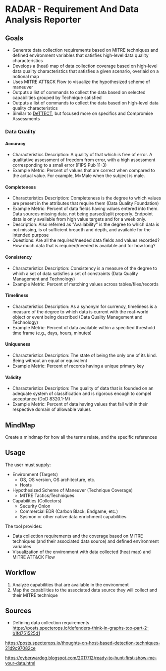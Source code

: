 # RADAR - Requirement And Data Analysis Reporter

## Goals
- Generate data collection requirements based on MITRE techniques and defined environment variables that satisfies high-level data quality characteristics
- Develops a (heat) map of data collection coverage based on high-level data quality characteristics that satisfies a given scenario, overlaid on a notional map
- Uses MITRE ATT&CK Flow to visualize the hypothesized scheme of maneuver
- Outputs a list of commands to collect the data based on selected capabilities grouped by Technique satisfied 
- Outputs a list of commands to collect the data based on high-level data quality characteristics
- Similar to [DeTTECT](https://github.com/rabobank-cdc/DeTTECT), but focused more on specifics and Compromise Assessments


### Data Quality
#### Accuracy
- Characteristics Description: A quality of that which is free of error. A qualitative assessment of freedom from error, with a high assessment corresponding to a small error (FIPS Pub 11-3)
- Example Metric: Percent of values that are correct when compared to the actual value. For example, M=Male when the subject is male.

#### Completeness
- Characteristics Description: Completeness is the degree to which values are present in the attributes that require them (Data Quality Foundation)
- Example Metric: Percent of data fields having values entered into them. Data sources missing data, not being parsed/split properly. Endpoint data is only available from high value targets and for a week only.
- Description: Also referred as "Availability" is the degree to which data is not missing, is of sufficient breadth and depth, and available for the intended purpose
- Questions: Are all the required/needed data fields and values recorded? How much data that is required/needed is available and for how long?


#### Consistency
- Characteristics Description: Consistency is a measure of the degree to which a set of data satisfies a set of constraints (Data Quality Management and Technology)
- Example Metric: Percent of matching values across tables/files/records

#### Timeliness
- Characteristics Description: As a synonym for currency, timeliness is a measure of the degree to which data is current with the real-world object or event being described (Data Quality Management and Technology)
- Example Metric: Percent of data available within a specified threshold time frame (e.g., days, hours, minutes)

#### Uniqueness
- Characteristics Description: The state of being the only one of its kind. Being without an equal or equivalent
- Example Metric: Percent of records having a unique primary key

#### Validity
- Characteristics Description: The quality of data that is founded on an adequate system of classification and is rigorous enough to compel acceptance (DoD 8320.1-M)
- Example Metric: Percent of data having values that fall within their respective domain of allowable values

## MindMap
Create a mindmap for how all the terms relate, and the specific references

## Usage
The user must supply:
- Environment (Targets)
  - OS, OS version, OS architecture, etc.
  - Hosts
- Hypothesized Scheme of Maneuver (Technique Coverage)
  - MITRE Tactics/Techniques
- Capabilities (Collectors)
  - Security Onion
  - Commercial EDR (Carbon Black, Endgame, etc.)
  - Sysmon or other native data enrichment capabilities

The tool provides:
- Data collection requirements and the coverage based on MITRE techniques (and their associated data source) and defined environment variables
- Visualization of the environment with data collected (heat map) and MITRE ATT&CK Flow

## Workflow
1. Analyze capabilities that are available in the environment
2. Map the capabilities to the associated data source they will collect and their MITRE technique



## Sources
- Defining data collection requirements
https://posts.specterops.io/defenders-think-in-graphs-too-part-2-b1fd751525d1

https://posts.specterops.io/thoughts-on-host-based-detection-techniques-21d9c97082ce

https://cyberwardog.blogspot.com/2017/12/ready-to-hunt-first-show-me-your-data.html

